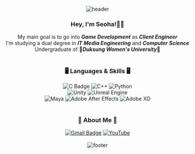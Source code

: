 
<div align=center>
  
  ![header](https://capsule-render.vercel.app/api?type=waving&color=gradient&height=80&section=header&fontSize=90)
  <br>
  ### Hey, I'm Seoha!👋🏻
  My main goal is to go into ***Game Development*** as ***Client Engineer***<br>
  I'm studying a dual degree in ***IT Media Engineering*** and ***Computer Science***<br>
  Undergraduate of 🌺***Duksung Women's University***🌺
  <br>
  <br>
  ### 🖥️ Languages & Skills 🖥️
  ![C Badge](https://img.shields.io/badge/C-A8B9CC?style=flat-square&logo=C&logoColor=white)
  ![C++](https://img.shields.io/badge/c++-%2300599C.svg?style=flat-square&logo=c%2B%2B&logoColor=white)
  ![Python](https://img.shields.io/badge/python-3670A0?style=flat-square&logo=python&logoColor=ffdd54)
  <br>
  ![Unity](https://img.shields.io/badge/unity-%23000000.svg?style=flat-square&logo=unity&logoColor=white)
  ![Unreal Engine](https://img.shields.io/badge/unrealengine-%23313131.svg?style=flat-square&logo=unrealengine&logoColor=white)
  <br>
  ![Maya](https://img.shields.io/badge/Maya-000000?style=flat-square&logo=Autodesk&logoColor=white)
  ![Adobe After Effects](https://img.shields.io/badge/Adobe%20After%20Effects-9999FF.svg?style=flat-square&logo=Adobe%20After%20Effects&logoColor=white)
  ![Adobe XD](https://img.shields.io/badge/Adobe%20XD-470137?style=flat-square&logo=Adobe%20XD&logoColor=#FF61F6)
  <br>
  <br>
  ### 🦊 About Me 🦊
  [![Gmail Badge](https://img.shields.io/badge/Gmail-d14836?style=flat-square&logo=Gmail&logoColor=white&link=mailto:a1vm5h@gmail.com)](mailto:a1vm5h@gmail.com)
  [![YouTube](https://img.shields.io/badge/YouTube-%23FF0000.svg?style=flat-square&logo=YouTube&logoColor=white)](https://www.youtube.com/@user-cu9zw5fs9e/featured)
  <br>
  <br>
  ![footer](https://capsule-render.vercel.app/api?type=waving&color=gradient&height=80&section=footer&fontSize=90)
</div>
  
